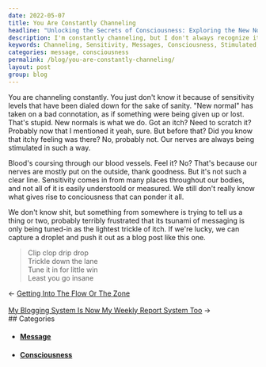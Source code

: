 ```yaml
---
date: 2022-05-07
title: You Are Constantly Channeling
headline: "Unlocking the Secrets of Consciousness: Exploring the New Normal"
description: I'm constantly channeling, but I don't always recognize it. My sensitivity levels have been lowered for my own peace of mind, but that doesn't mean I'm not still receiving messages. In this blog post, I'm capturing a droplet of that messaging and sharing it with you, so you can understand how consciousness works and why it's important to pay attention to these signals. Come explore this new normal with me.
keywords: Channeling, Sensitivity, Messages, Consciousness, Stimulated, Droplet, Messaging, Sharing, New Normal, Nerves, Life, Trying, Capture
categories: message, consciousness
permalink: /blog/you-are-constantly-channeling/
layout: post
group: blog
---
```



You are channeling constantly. You just don't know it because of sensitivity
levels that have been dialed down for the sake of sanity. "New normal" has
taken on a bad connotation, as if something were being given up or lost. That's
stupid. New normals is what we do. Got an itch? Need to scratch it? Probably
now that I mentioned it yeah, sure. But before that? Did you know that itchy
feeling was there? No, probably not. Our nerves are always being stimulated in
such a way.

Blood's coursing through our blood vessels. Feel it? No? That's because our
nerves are mostly put on the outside, thank goodness. But it's not such a clear
line. Sensitivity comes in from many places throughout our bodies, and not all
of it is easily understoold or measured. We still don't really know what gives
rise to conciousness that can ponder it all.

We don't know shit, but something from somewhere is trying to tell us a thing
or two, probably terribly frustrated that its tsunami of messaging is only
being tuned-in as the lightest trickle of itch. If we're lucky, we can capture
a droplet and push it out as a blog post like this one.

> Clip clop drip drop\
> Trickle down the lane\
> Tune it in for little win\
> Least you go insane


<div class="arrow-links"><div class="post-nav-prev"><span class="arrow">&larr;&nbsp;</span><a href="/blog/getting-into-the-flow-or-the-zone/">Getting Into The Flow Or The Zone</a></div> &nbsp; <div class="post-nav-next"><a href="/blog/my-blogging-system-is-now-my-weekly-report-system-too/">My Blogging System Is Now My Weekly Report System Too</a><span class="arrow">&nbsp;&rarr;</span></div></div>
## Categories

<ul>
<li><h4><a href='/message/'>Message</a></h4></li>
<li><h4><a href='/consciousness/'>Consciousness</a></h4></li></ul>